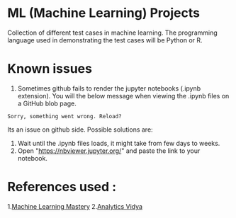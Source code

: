 # ML (Machine Learning) Projects

Collection of different test cases in machine learning. The programming language used in demonstrating the test cases will be Python or R.

# Known issues

1. Sometimes github fails to render the jupyter notebooks (.ipynb extension). You will the below message when viewing the .ipynb files on a GitHub blob page.

```
Sorry, something went wrong. Reload?
```

Its an issue on github side. Possible solutions are:
1. Wait until the .ipynb files loads, it might take from few days to weeks.
2. Open "https://nbviewer.jupyter.org/" and paste the link to your notebook. 

# References used :
1.[Machine Learning Mastery](https://machinelearningmastery.com/)
2.[Analytics Vidya](https://www.analyticsvidhya.com/)
